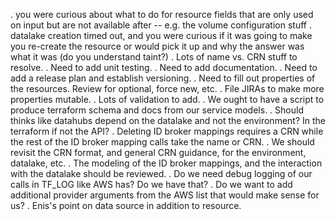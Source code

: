 . you were curious about what to do for resource fields that are only used on input but are not available after -- e.g. the volume configuration stuff
. datalake creation timed out, and you were curious if it was going to make you re-create the resource or would pick it up and why the answer was what it was (do you understand taint?)
. Lots of name vs. CRN stuff to resolve. 
. Need to add unit testing.
. Need to add documentation.
. Need to add a release plan and establish versioning.
. Need to fill out properties of the resources. Review for optional, force new, etc.
. File JIRAs to make more properties mutable.
. Lots of validation to add.
. We ought to have a script to produce terraform schema and docs from our service models.
. Should thinks like datahubs depend on the datalake and not the environment? In the terraform if not the API?
. Deleting ID broker mappings requires a CRN while the rest of the ID broker mapping calls take the name or CRN.
. We should revisit the CRN format, and general CRN guidance, for the environment, datalake, etc.
. The modeling of the ID broker mappings, and the interaction with the datalake should be reviewed. 
. Do we need debug logging of our calls in TF_LOG like AWS has? Do we have that?
. Do we want to add additional provider arguments from the AWS list that would make sense for us?
. Enis's point on data source in addition to resource.